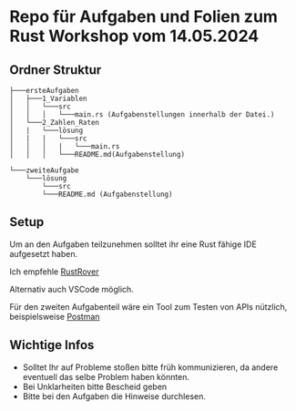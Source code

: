 # Repo für Aufgaben und Folien zum Rust Workshop vom 14.05.2024

## Ordner Struktur
```
├───ersteAufgaben
│   ├───1_Variablen
│   │   └───src
│   │   │   └───main.rs (Aufgabenstellungen innerhalb der Datei.)
│   └───2_Zahlen_Raten
│   |   └───lösung
│   |   |   └───src
│   │   │   |   └───main.rs
│   │   │   └───README.md(Aufgabenstellung)

└───zweiteAufgabe
    └───lösung
        └───src
        └───README.md (Aufgabenstellung)

```

## Setup
Um an den Aufgaben teilzunehmen solltet ihr eine Rust fähige IDE aufgesetzt haben.

Ich empfehle [RustRover](https://www.jetbrains.com/de-de/rust/)

Alternativ auch VSCode möglich.

Für den zweiten Aufgabenteil wäre ein Tool zum Testen von APIs nützlich,
beispielsweise [Postman](https://www.postman.com/downloads/)



## Wichtige Infos
* Solltet Ihr auf Probleme stoßen bitte früh kommunizieren, da andere eventuell das selbe Problem haben könnten.
* Bei Unklarheiten bitte Bescheid geben
* Bitte bei den Aufgaben die Hinweise durchlesen.